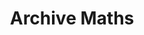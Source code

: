 ---
layout: content
title: Archive Maths
subject: Maths
level: Archive
permalink: /maths/archive
hero: Archive Maths Resources
subtext: Materials for the study of all SQA Maths courses.
tables:
  - title: SQA Past Papers - Int 1
    id: sqapastpapersint1
    cols:
      - heading: Year
      - heading: Past Paper
      - heading: SQA Marking Scheme
---